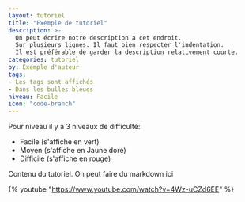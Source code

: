 ```yaml
---
layout: tutoriel
title: "Exemple de tutoriel"
description: >-
  On peut écrire notre description a cet endroit.
  Sur plusieurs lignes. Il faut bien respecter l'indentation.
  Il est préférable de garder la description relativement courte.
categories: tutoriel
by: Exemple d'auteur
tags:
- Les tags sont affichés
- Dans les bulles bleues
niveau: Facile
icon: "code-branch"
---
```

Pour niveau il y a 3 niveaux de difficulté:
- Facile (s'affiche en vert)
- Moyen (s'affiche en Jaune doré)
- Difficile (s'affiche en rouge)

Contenu du tutoriel.
On peut faire du markdown ici

{% youtube "https://www.youtube.com/watch?v=4Wz-uCZd6EE" %}
